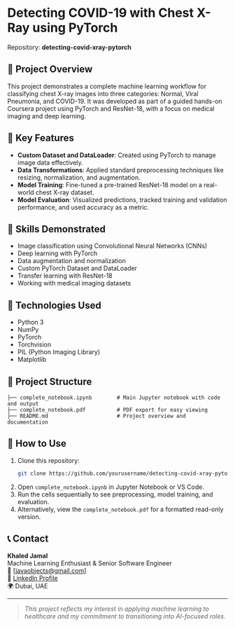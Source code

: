 # Detecting COVID-19 with Chest X-Ray using PyTorch

Repository: **detecting-covid-xray-pytorch**
## 📌 Project Overview

This project demonstrates a complete machine learning workflow for classifying chest X-ray images into three categories: Normal, Viral Pneumonia, and COVID-19. It was developed as part of a guided hands-on Coursera project using PyTorch and ResNet-18, with a focus on medical imaging and deep learning.

## 🚀 Key Features

- **Custom Dataset and DataLoader**: Created using PyTorch to manage image data effectively.
- **Data Transformations**: Applied standard preprocessing techniques like resizing, normalization, and augmentation.
- **Model Training**: Fine-tuned a pre-trained ResNet-18 model on a real-world chest X-ray dataset.
- **Model Evaluation**: Visualized predictions, tracked training and validation performance, and used accuracy as a metric.

## 🧠 Skills Demonstrated

- Image classification using Convolutional Neural Networks (CNNs)
- Deep learning with PyTorch
- Data augmentation and normalization
- Custom PyTorch Dataset and DataLoader
- Transfer learning with ResNet-18
- Working with medical imaging datasets

## 🧾 Technologies Used

- Python 3
- NumPy
- PyTorch
- Torchvision
- PIL (Python Imaging Library)
- Matplotlib

## 📁 Project Structure

```
├── complete_notebook.ipynb        # Main Jupyter notebook with code and output
├── complete_notebook.pdf          # PDF export for easy viewing
├── README.md                      # Project overview and documentation
```

## 📌 How to Use

1. Clone this repository:
   ```bash
   git clone https://github.com/yourusername/detecting-covid-xray-pytorch.git
   ```
2. Open `complete_notebook.ipynb` in Jupyter Notebook or VS Code.
3. Run the cells sequentially to see preprocessing, model training, and evaluation.
4. Alternatively, view the `complete_notebook.pdf` for a formatted read-only version.

## 📞 Contact

**Khaled Jamal**  
Machine Learning Enthusiast & Senior Software Engineer  
📧 [javaobjects@gmail.com]  
🔗 [LinkedIn Profile](https://www.linkedin.com/in/khaledjamal1)  
🌍 Dubai, UAE

---

> *This project reflects my interest in applying machine learning to healthcare and my commitment to transitioning into AI-focused roles.*
